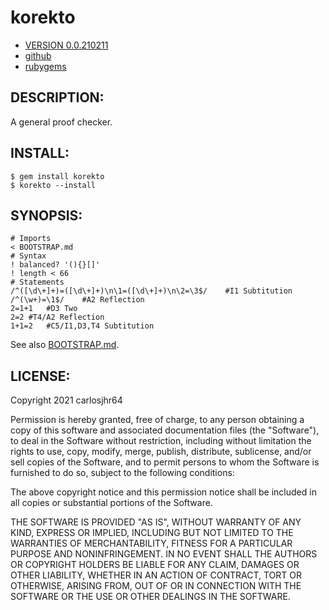 # korekto

* [VERSION 0.0.210211](https://github.com/carlosjhr64/korekto/releases)
* [github](https://www.github.com/carlosjhr64/korekto)
* [rubygems](https://rubygems.org/gems/korekto)

## DESCRIPTION:

A general proof checker.

## INSTALL:
```shell
$ gem install korekto
$ korekto --install
```
## SYNOPSIS:
```korekto
# Imports
< BOOTSTRAP.md
# Syntax
! balanced? '(){}[]'
! length < 66
# Statements
/^([\d\+]+)=([\d\+]+)\n\1=([\d\+]+)\n\2=\3$/	#I1 Subtitution
/^(\w+)=\1$/	#A2 Reflection
2=1+1	#D3 Two
2=2	#T4/A2 Reflection
1+1=2	#C5/I1,D3,T4 Subtitution
```
See also [BOOTSTRAP.md](BOOTSTRAP.md).

## LICENSE:

Copyright 2021 carlosjhr64

Permission is hereby granted, free of charge,
to any person obtaining a copy of this software and
associated documentation files (the "Software"),
to deal in the Software without restriction,
including without limitation the rights
to use, copy, modify, merge, publish, distribute, sublicense, and/or sell
copies of the Software, and
to permit persons to whom the Software is furnished to do so,
subject to the following conditions:

The above copyright notice and this permission notice
shall be included in all copies or substantial portions of the Software.

THE SOFTWARE IS PROVIDED "AS IS",
WITHOUT WARRANTY OF ANY KIND, EXPRESS OR IMPLIED,
INCLUDING BUT NOT LIMITED TO THE WARRANTIES OF MERCHANTABILITY,
FITNESS FOR A PARTICULAR PURPOSE AND NONINFRINGEMENT.
IN NO EVENT SHALL THE AUTHORS OR COPYRIGHT HOLDERS BE LIABLE FOR ANY CLAIM,
DAMAGES OR OTHER LIABILITY, WHETHER IN AN ACTION OF CONTRACT,
TORT OR OTHERWISE, ARISING FROM, OUT OF OR IN CONNECTION WITH
THE SOFTWARE OR THE USE OR OTHER DEALINGS IN THE SOFTWARE.

